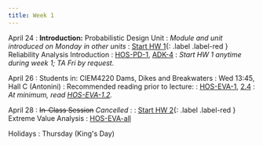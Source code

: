 ```yaml
---
title: Week 1
---
```


<!-- <a href="" target="_blank">link</a> -->
<!-- <a href="https://tudelft-citg.github.io/HOS-prob-design/intro.html" target="_blank">HOS book</a> -->
<!-- <a href="https://tudelft-citg.github.io/HOS-prob-design/PD/overview.html" target="_blank">HOS-PD-1</a> -->
<!-- <a href="https://tudelft-citg.github.io/HOS-prob-design/EVA/overview.html" target="_blank">HOS-EVA-1</a> -->
<!-- <a href="https://ereader.cambridge.org/wr/viewer.html#book/b465a335-deca-4553-b09f-8989cf136370/doc11" target="_blank">ADK-4</a> -->
<!-- <a href="https://tudelft-citg.github.io/HOS-prob-design/unlisted/assignment.html" target="_blank">Start HW 1</a> -->

April 24
: **Introduction:** Probabilistic Design Unit
: *Module and unit introduced on Monday in other units*
: <a href="https://tudelft-citg.github.io/HOS-prob-design/homework/HW_01_assignment.html" target="_blank">Start HW 1</a>{: .label .label-red } Reliability Analysis Introduction 
  : <a href="https://tudelft-citg.github.io/HOS-prob-design/PD/01_00_intro.html" target="_blank">HOS-PD-1</a>, <a href="https://ereader.cambridge.org/wr/viewer.html#book/b465a335-deca-4553-b09f-8989cf136370/doc11" target="_blank">ADK-4</a>
: *Start HW 1 anytime during week 1; TA Fri by request.*

April 26
: Students in: CIEM4220 Dams, Dikes and Breakwaters
: Wed 13:45, Hall C (Antonini)
: Recommended reading prior to lecture: 
  : <a href="https://tudelft-citg.github.io/HOS-prob-design/EVA/01_00_Extreme.html" target="_blank">HOS-EVA-1</a>, <a href="https://tudelft-citg.github.io/HOS-prob-design/EVA/02_04_RP_Binomial.html" target="_blank">2.4</a>
: *At minimum, read <a href="https://tudelft-citg.github.io/HOS-prob-design/EVA/01_02_RT.html" target="_blank">HOS-EVA-1.2</a>.*

April 28
: ~~In-Class Session~~ *Cancelled*
  : 
: <a href="https://tudelft-citg.github.io/HOS-prob-design/homework/HW_02_assignment.html" target="_blank">Start HW 2</a>{: .label .label-red } Extreme Value Analysis 
  : <a href="https://tudelft-citg.github.io/HOS-prob-design/intro.html" target="_blank">HOS-EVA-all</a>

Holidays
: Thursday (King's Day)
